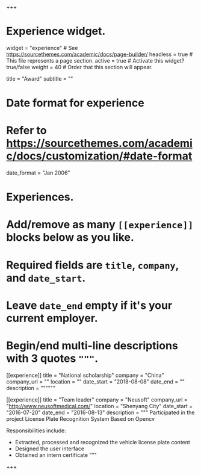 +++
# Experience widget.
widget = "experience"  # See https://sourcethemes.com/academic/docs/page-builder/
headless = true  # This file represents a page section.
active = true  # Activate this widget? true/false
weight = 40  # Order that this section will appear.

title = "Award"
subtitle = ""

# Date format for experience
#   Refer to https://sourcethemes.com/academic/docs/customization/#date-format
date_format = "Jan 2006"

# Experiences.
#   Add/remove as many `[[experience]]` blocks below as you like.
#   Required fields are `title`, `company`, and `date_start`.
#   Leave `date_end` empty if it's your current employer.
#   Begin/end multi-line descriptions with 3 quotes `"""`.
[[experience]]
  title = "National scholarship"
  company = "China"
  company_url = ""
  location = ""
  date_start = "2018-08-08"
  date_end = ""
  description = """"""

[[experience]]
  title = "Team leader"
  company = "Neusoft"
  company_url = "http://www.neusoftmedical.com/"
  location = "Shenyang City"
  date_start = "2016-07-20"
  date_end = "2016-08-13"
  description = """
  Participated in the project License Plate Recognition System Based on Opencv
  
  Responsibilities include:
  
  * Extracted, processed and recognized the vehicle license plate content
  * Designed the user interface
  * Obtained an intern certificate
  """

+++

